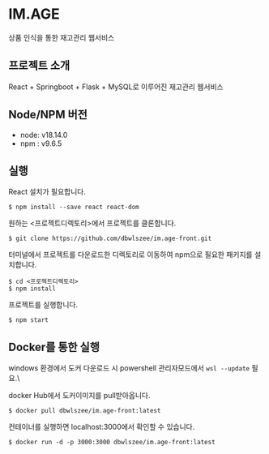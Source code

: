 # IM.AGE
상품 인식을 통한 재고관리 웹서비스

## 프로젝트 소개
React + Springboot + Flask + MySQL로 이루어진 재고관리 웹서비스

## Node/NPM 버전
- node: v18.14.0
- npm : v9.6.5

## 실행
React 설치가 필요합니다.
```
$ npm install --save react react-dom
```

원하는 <프로젝트디렉토리>에서 프로젝트를 클론합니다.
```
$ git clone https://github.com/dbwlszee/im.age-front.git
```

터미널에서 프로젝트를 다운로드한 디렉토리로 이동하여 npm으로 필요한 패키지를 설치합니다.
```
$ cd <프로젝트디렉토리>
$ npm install
```

프로젝트를 실행합니다.
```
$ npm start
```

## Docker를 통한 실행
windows 환경에서 도커 다운로드 시 powershell 관리자모드에서 `wsl --update` 필요.\

docker Hub에서 도커이미지를 pull받아옵니다.
```
$ docker pull dbwlszee/im.age-front:latest
```

컨테이너를 실행하면 localhost:3000에서 확인할 수 있습니다.
```
$ docker run -d -p 3000:3000 dbwlszee/im.age-front:latest
```